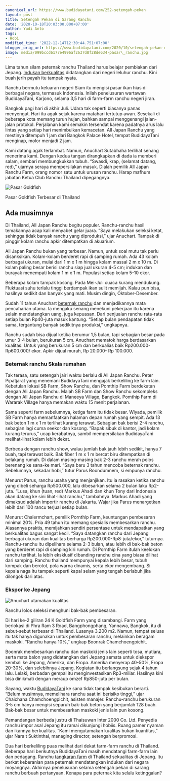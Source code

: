 ```yaml
---
canonical_url: https://www.budidayatani.com/252-setengah-pekan
layout: post
title: Setengah Pekan di Sarang Ranchu
date: '2020-10-18T20:03:00.000+07:00'
author: Yudi Anto
tags:
- Hobi
modified_time: '2022-12-14T12:30:44.751+07:00'
blogger_orig_url: https://www.budidayatani.com/2020/10/setengah-pekan-di-sarang-ranchu.html
image: media/099bccd6177e4996af2637d8f28de634-pasar\_ranchu.jpg
---
```

Lima tahun silam peternak ranchu Thailand harus belajar pembiakan dari Jepang. [Indukan berkualitas](https://www.budidayatani.com/2019/05/ladang-rezeki-pehobiis-ikan-maskoki.html) didatangkan dari negeri leluhur ranchu. Kini buah jerih payah itu tampak nyata.

 Ranchu bermutu keluaran negeri Siam itu mengisi pasar ikan hias di berbagai negara, termasuk Indonesia. Inilah penelusuran wartawan BudidayaTani, Karjono, selama 3,5 hari di farm-farm ranchu negeri jiran.

 Bangkok pagi hari di akhir Juli. Udara tak seperti biasanya panas menyengat. Hari itu agak sejuk karena matahari tertutup awan. Sesekali di beberapa kota memang turun hujan, bahkan sampai menggenangi jalan-jalan protokol. Perjalanan kami semakin tersendat karena padatnya arus lalu lintas yang setiap hari menimbulkan kemacetan. All Japan Ranchu yang mestinya ditempuh 1 jam dari Bangkok Palace Hotel, tempat BudidayaTani menginap, molor menjadi 2 jam.

 Kami datang agak terlambat. Namun, Anuchart Sutabhaha terlihat senang menerima kami. Dengan kedua tangan dirangkapkan di dada ia memberi salam, sembari membungkukkan tubuh. “Swasdi, krap, (selamat datang, red),” ujarnya seraya mempersilakan masuk. Dialah pemilik All Japan Ranchu Farm, orang nomor satu untuk urusan ranchu. Harap mafhum jabatan Ketua Club Ranchu Thailand dipegangnya.

 ![Pasar Goldfish](https://blogger.googleusercontent.com/img/b/R29vZ2xl/AVvXsEhJ3cQlA8MQbEeumC1IvG-pDk4bq62Myn__D7Agq3YFYcURDk6RoIVywKM9ogdNF87W4VeEAyXU_aeLWbup-9U0OicvJKBdNOpoKaBKrK4va05CGHjb3D9ndWTBI3jApNLiD4JSh1mPajBV/s0/pasar_ranchu.jpg) 

Pasar Goldfish Terbesar di Thailand

## Ada musimnya

 Di Thailand, All Japan Ranchu begitu populer. Ranchu-ranchu hasil temakannya acap kali menyabet gelar juara. “Saya melakukan seleksi ketat, sehingga tidak banyak ranchu yang diproduksi,” ujar Anuchart. Tampak di pinggir kolam ranchu apkir ditempatkan di akuarium.

 All Japan Ranchu bukan yang terbesar. Namun, untuk soal mutu tak perlu disanksikan. Kolam-kolam berderet rapi di samping rumah. Ada 43 kolam berbagai ukuran, mulai dari 1 m x 1 m hingga kolam massal 2 m x 10 m. Di kolam paling besar berisi ranchu siap jual ukuran 4-5 cm; indukan dan burayak menempati kolam 1 m x 1 m. Populasi setiap kolam 5-10 ekor.

 Beberapa kolam tampak kosong. Pada Mei-Juli cuaca kurang mendukung. Fluktuasi suhu terlalu tinggi berdampak ikan sulit memijah. Kalau pun bisa, hasilnya sedikit dan banyak yang mati. Musim dingin, Oktober-Desember.

 Sudah 11 tahun Anuchart [beternak ranchu](https://www.budidayatani.com/2019/07/varian-terbaru-ranchu-side-view-asal.html) dan menjadikannya mata pencaharian utama. Ia mengaku senang menekuni pekerjaan itu karena selain mendatangkan uang, juga kepuasan. Dari penjualan ranchu rata-rata setiap bulan Rp40-juta masuk kantung. “Setiap bulan pendapatan tidak sama, tergantung banyak sedikitnya produksi,” ungkapnya.

 Ranchu sudah bisa dijual ketika berumur 1,5 bulan, tapi sebagian besar pada umur 3-4 bulan, berukuran 5 cm. Anuchart mematok harga berdasarkan kualitas. Untuk yang berukuran 5 cm dan berkualias baik Rp200.000-Rp600.000/ ekor. Apkir dijual murah, Rp 20.000- Rp 100.000. 

 ### Beternak ranchu Skala rumahan

 Tak terasa, satu setengah jairi waktu berlalu di All Japan Ranchu. Peter Pipatjarat yang menemani BudidayaTani mengajak berkeliling ke farm lain. Kebetulan lokasi SB Farm, Show Ranchu, dan Pomthip Farm berdekatan dengan Ali Japan Ranchu. Malah SB Farm dan Show Ranchu sekompleks dengan All Japan Ranchu di Maneeya Village, Bangkok. Pomthip Farm di Wararak Village hanya memakan waktu 15 menit perjalanan.

 Sama seperti farm sebelumnya, ketiga farm itu tidak besar. Wiyada, pemilik SB Farm hanya memanfaatkan halaman depan rumah yang sempit. Ada 13 bak beton 1 m x 1 m terlihat kurang terawat. Sebagian bak berisi 2-4 ranchu, sebagian lagi cuma seekor dan kosong. “Bapak sibuk di kantor, jadi kolam kurang terurus,” ucap kerabatnya, sambil mempersilakan BudidayaTani melihat-lihat kolam lebih dekat.

 Berbeda dengan ranchu show, walau jumlah bak jauh lebih sedikit, hanya 7 buah, tapi terawat baik. Bak fiber 1 m x 1 m bercat biru ditempatkan di belakang rumah. Di dalam masing-masing bak 2-3 ranchu merah polos berenang ke sana-ke mari. “Saya baru 3 tahun mencoba beternak ranchu. Sebelumnya, sekadar hobi,” tutur Parus Boondumnem, si empunya ranchu.

 Menurut Parus, ranchu usaha yang menjanjikan. Itu ia rasakan ketika ranchu yang dibeli seharga Rp500.000, lalu dibesarkan selama 2 bulan laku Rp2-juta. “Lusa, khun (tuan, red) Markus Ahadi dan khun Tony dari Indonesia akan datang ke sini lihat-lihat ranchu,” tambahnya. Markus Ahadi yang dimaksud adalah importir ranchu di Jakarta. Wajar jika Parus menargetkan lebih dari 100 rancu terjual setiap bulan.

 Menurut Chalermchart, pemilik Pornthip Farm, keuntungan pembesaran minimal 20%. Pria 49 tahun itu memang spesialis membesarkan ranchu. Alasannya praktis, memijahkan sendiri persentase untuk mendapatkan yang berkualitas bagus sangat kecil. “Saya datangkan ranchu dari Jepang berbagai ukuran dan kualitas berharga Rp200.000-Rp8-juta/ekor,” tuturnya. Ranchu-ranchu itu dipelihara selama 2-3 bulan, atau lebih di bak-bak beton yang berderet rapi di samping kiri rumah. Di Pornthip Farm itulah keelokan ranchu terlihat. Ia lebih eksklusif dibanding ranchu cina yang biasa dilihat dari samping. Ranchu thailand mempunyai kepala lebih besar, tubuh kompak dan berotot, pola warna dinamis, serta ekor mengembang. Si kepala naga itu tampak seperti kapal selam yang tengah berlabuh jika dilongok dari atas.

 ### Ekspor ke Jepang

 ![Anuchart utamakan kualitas ](https://blogger.googleusercontent.com/img/b/R29vZ2xl/AVvXsEjCXOafuT6EKCbV4KXcDt8BY9G3nuqCHxXsCTbgKq-Fry8ZEyLlbjtQsXC4P2khaT9YgVKnzyzy1uZxf_MN1IDsGD-Nvwu5pF8y9H1_b2lELp-azmSMETruwthEiv1i5ufYVttvnoctytdZ/s0/ranchu1.jpg) 

Ranchu lolos seleksi menghuni bak-bak pembesaran.

 Di hari ke-2 giliran 24 K Goldfish Farm yang disambangi. Farm yang berlokasi di Phra Ram 3 Road, Bangphongphang, Yannawa, Bangkok, itu di sebut-sebut terbesar di Thailand. Luasnya 3.200 m2. Namun, tempat seluas itu tak hanya digunakan untuk pembesaran ranchu, melainkan beragam maskoki. “Ranchu hanya 10%,” ungkap Boonrak Chamchoengpichit.

 Boonrak membesarkan ranchu dan maskoki jenis lain seperti tosa, mutiara, serta mata balon yang didatangkan dari Jepang semata untuk diekspor kembali ke Jepang, Amerika, dan Eropa. Amerika menyerap 40-50%, Eropa 20-30%, dan selebihnya Jepang. Kegiatan itu berlangsung sejak 4 tahun lalu. Lelaki, berbadan gempal itu menginvestasikan Rp3-miliar. Hasilnya kini bisa dinikmati dengan meraup omzef Rp850-juta per bulan.

 Sayang, waktu [BudidayaTani](https://www.budidayatani.com/) ke sana tidak tampak kesibukan berarti. “Belum musimnya, memelihara ranchu saat ini berisiko tinggi,” ujar Chaichana Chamchoengpichit, asisten manajer. Ranchu-ranchu berukuran 3-5 cm hanya mengisi separuh bak-bak beton yang berjumlah 128 buah. Bak-bak besar untuk membesarkan maskoki jenis lain pun kosong.

 Pemandangan berbeda justru di Thaisuwan Inter 2000 Co. Ltd. Penyedia ranchu impor asal Jepang itu ramai dikunjungi hobiis. Ruang pamer nyaman dan ikannya berkualitas. “Kami mengutamakan kualitas bukan kuantitas,” ujar Nara t Suktinthai, managing director, setengah berpromosi.

 Dua hari berkeliling puas melihat dari dekat farm-farm ranchu di Thailand. Beberapa hari berikutnya BudidayaTani masih mendatangi farm-farm lain dan pedagang. Ranchu [tangkaran farm](https://www.budidayatani.com/2019/06/best-goldfish-contest.html) di Thailand sekualitas di Jepang. Itu berkat keberanian para peternak mendatangkan indukan dari negara moyangnya. Akhirnya penelusuran selama setengah pekan di sarang ranchu berbuah pertanyaan. Kenapa para peternak kita selalu ketinggalan? 




